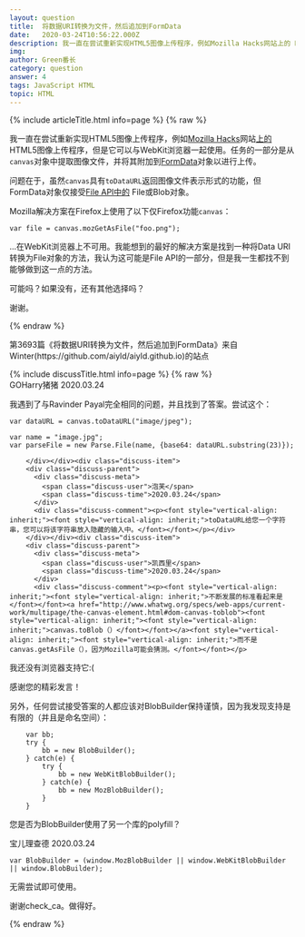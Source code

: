 ```yaml
---
layout: question
title:  将数据URI转换为文件，然后追加到FormData
date:   2020-03-24T10:56:22.000Z
description: 我一直在尝试重新实现HTML5图像上传程序，例如Mozilla Hacks网站上的 HTML5图像上传程序，但是它可以与WebKit浏览器一起使用。任务的...
img: 
author: Green番长
category: question
answer: 4
tags: JavaScript HTML
topic: HTML
---
```

<div class="article-root">
  <div class="article">
    {% include articleTitle.html info=page %}
    {% raw %}
    <div class="article-content"><p><font style="vertical-align: inherit;"><font style="vertical-align: inherit;">我一直在尝试重新实现HTML5图像上传程序，例如</font></font><a href="http://hacks.mozilla.org/2011/01/how-to-develop-a-html5-image-uploader/" rel="noreferrer"><font style="vertical-align: inherit;"><font style="vertical-align: inherit;">Mozilla Hacks</font></font></a><font style="vertical-align: inherit;"><font style="vertical-align: inherit;">网站</font><a href="http://hacks.mozilla.org/2011/01/how-to-develop-a-html5-image-uploader/" rel="noreferrer"><font style="vertical-align: inherit;">上的</font></a><font style="vertical-align: inherit;"> HTML5图像上传程序</font><font style="vertical-align: inherit;">，但是它可以与WebKit浏览器一起使用。</font><font style="vertical-align: inherit;">任务的一部分是从</font></font><code>canvas</code><font style="vertical-align: inherit;"><font style="vertical-align: inherit;">对象中</font><font style="vertical-align: inherit;">提取图像文件</font><font style="vertical-align: inherit;">，并将其附加到</font></font><a href="http://dev.w3.org/2006/webapi/XMLHttpRequest-2/#the-formdata-interface" rel="noreferrer"><font style="vertical-align: inherit;"><font style="vertical-align: inherit;">FormData</font></font></a><font style="vertical-align: inherit;"><font style="vertical-align: inherit;">对象以进行上传。</font></font></p>

<p><font style="vertical-align: inherit;"><font style="vertical-align: inherit;">问题在于，虽然</font></font><code>canvas</code><font style="vertical-align: inherit;"><font style="vertical-align: inherit;">具有</font></font><code>toDataURL</code><font style="vertical-align: inherit;"><font style="vertical-align: inherit;">返回图像文件表示形式</font><font style="vertical-align: inherit;">的</font><font style="vertical-align: inherit;">功能，但FormData对象仅接受</font></font><a href="http://www.w3.org/TR/file-upload/" rel="noreferrer"><font style="vertical-align: inherit;"><font style="vertical-align: inherit;">File API中的</font></font></a><font style="vertical-align: inherit;"><font style="vertical-align: inherit;"> File或Blob对象</font><font style="vertical-align: inherit;">。</font></font></p>

<p><font style="vertical-align: inherit;"><font style="vertical-align: inherit;">Mozilla解决方案在Firefox上使用了以下仅Firefox功能</font></font><code>canvas</code><font style="vertical-align: inherit;"><font style="vertical-align: inherit;">：</font></font></p>

<pre><code>var file = canvas.mozGetAsFile("foo.png");
</code></pre>

<p><font style="vertical-align: inherit;"><font style="vertical-align: inherit;">...在WebKit浏览器上不可用。</font><font style="vertical-align: inherit;">我能想到的最好的解决方案是找到一种将Data URI转换为File对象的方法，我认为这可能是File API的一部分，但是我一生都找不到能够做到这一点的方法。</font></font></p>

<p><font style="vertical-align: inherit;"><font style="vertical-align: inherit;">可能吗？</font><font style="vertical-align: inherit;">如果没有，还有其他选择吗？</font></font></p>

<p><font style="vertical-align: inherit;"><font style="vertical-align: inherit;">谢谢。</font></font></p></div>
    {% endraw %}
  </div>
  <p class="winter_mark">第3693篇《将数据URI转换为文件，然后追加到FormData》来自Winter(https://github.com/aiyld/aiyld.github.io)的站点</p>
  <div class="discuss-wrapper">
    {% include discussTitle.html info=page %}
    {% raw %}
    <div class="discuss-list">
    <div class="discuss-item">
        <div class="discuss-parent">
          <div class="discuss-meta">
            <span class="discuss-user">GOHarry猪猪</span>
            <span class="discuss-time">2020.03.24</span>
          </div>
          <div class="discuss-comment"><p><font style="vertical-align: inherit;"><font style="vertical-align: inherit;">我遇到了与Ravinder Payal完全相同的问题，并且找到了答案。</font><font style="vertical-align: inherit;">尝试这个：</font></font></p>

<pre><code>var dataURL = canvas.toDataURL("image/jpeg");<font></font>
<font></font>
var name = "image.jpg";<font></font>
var parseFile = new Parse.File(name, {base64: dataURL.substring(23)});<font></font>
</code></pre></div>
        </div></div><div class="discuss-item">
        <div class="discuss-parent">
          <div class="discuss-meta">
            <span class="discuss-user">泡芙</span>
            <span class="discuss-time">2020.03.24</span>
          </div>
          <div class="discuss-comment"><p><font style="vertical-align: inherit;"><font style="vertical-align: inherit;">toDataURL给您一个字符串，您可以将该字符串放入隐藏的输入中。</font></font></p></div>
        </div></div><div class="discuss-item">
        <div class="discuss-parent">
          <div class="discuss-meta">
            <span class="discuss-user">凯西里</span>
            <span class="discuss-time">2020.03.24</span>
          </div>
          <div class="discuss-comment"><p><font style="vertical-align: inherit;"><font style="vertical-align: inherit;">不断发展的标准看起来是</font></font><a href="http://www.whatwg.org/specs/web-apps/current-work/multipage/the-canvas-element.html#dom-canvas-toblob"><font style="vertical-align: inherit;"><font style="vertical-align: inherit;">canvas.toBlob（）</font></font></a><font style="vertical-align: inherit;"><font style="vertical-align: inherit;">而不是canvas.getAsFile（），因为Mozilla可能会猜测。</font></font></p>

<p><font style="vertical-align: inherit;"><font style="vertical-align: inherit;">我还没有浏览器支持它:(</font></font></p>

<p><font style="vertical-align: inherit;"><font style="vertical-align: inherit;">感谢您的精彩发言！</font></font></p>

<p><font style="vertical-align: inherit;"><font style="vertical-align: inherit;">另外，任何尝试接受答案的人都应该对BlobBuilder保持谨慎，因为我发现支持是有限的（并且是命名空间）：</font></font></p>

<pre><code>    var bb;<font></font>
    try {<font></font>
        bb = new BlobBuilder();<font></font>
    } catch(e) {<font></font>
        try {<font></font>
            bb = new WebKitBlobBuilder();<font></font>
        } catch(e) {<font></font>
            bb = new MozBlobBuilder();<font></font>
        }<font></font>
    }<font></font>
</code></pre>

<p><font style="vertical-align: inherit;"><font style="vertical-align: inherit;">您是否为BlobBuilder使用了另一个库的polyfill？</font></font></p></div>
        </div></div><div class="discuss-item">
        <div class="discuss-parent">
          <div class="discuss-meta">
            <span class="discuss-user">宝儿理查德</span>
            <span class="discuss-time">2020.03.24</span>
          </div>
          <div class="discuss-comment"><pre><code>var BlobBuilder = (window.MozBlobBuilder || window.WebKitBlobBuilder || window.BlobBuilder);
</code></pre>

<p><font style="vertical-align: inherit;"><font style="vertical-align: inherit;">无需尝试即可使用。 </font></font></p>

<p><font style="vertical-align: inherit;"><font style="vertical-align: inherit;">谢谢check_ca。</font><font style="vertical-align: inherit;">做得好。</font></font></p></div>
        </div></div>
    </div>
    {% endraw %}
  </div>
<div>
